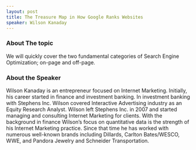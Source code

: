 ```yaml
---
layout: post
title: The Treasure Map in How Google Ranks Websites
speaker: Wilson Kanaday
---
```


### About The topic
We will quickly cover the two fundamental categories of Search Engine Optimization; on-page and off-page. 

### About the Speaker
Wilson Kanaday is an entrepreneur focused on Internet Marketing. Initially, his career started in finance and investment banking. In investment banking with Stephens Inc. Wilson covered Interactive Advertising industry as an Equity Research Analyst.  Wilson left Stephens Inc. in 2007 and started managing and consulting Internet Marketing for clients. With the background in finance Wilson’s focus on quantitative data is the strength of his Internet Marketing practice.  Since that time he has worked with numerous well-known brands including Dillards, Carlton Bates/WESCO, WWE, and Pandora Jewelry and Schneider Transportation.